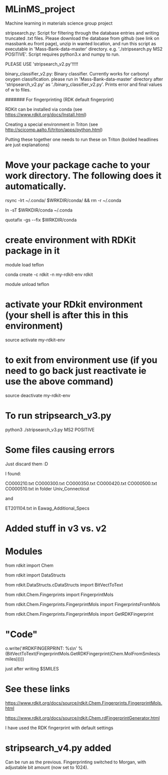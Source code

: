 # MLinMS_project
Machine learning in materials science group project

stripsearch.py:
  Script for filtering through the database entries and writing truncated .txt files. Please download the database from github (see   link on massbank.eu front page), unzip in wanted location, and run this script as executable in 'Mass-Bank-data-master' directory. e.g. './stripsearch.py MS2 POSITIVE'. Script requires python3.x and numpy to run.

PLEASE USE 'stripsearch_v2.py'!!!!!

binary_classifier_v2.py: Binary classifier. Currently works for carbonyl oxygen classification. please run in 'Mass-Bank-data-master' directory after 'stripsearch_v2.py' as './binary_classifier_v2.py'. Prints error and final values of w to files. 


####### For fingerprinting (RDK default fingerprint)

RDKit can be installed via conda (see https://www.rdkit.org/docs/Install.html)

Creating a special environment in Triton (see http://scicomp.aalto.fi/triton/apps/python.html)

Putting these together one needs to run these on Triton (bolded headlines are just explanations)

# Move your package cache to your work directory.  The following does it automatically.
rsync -lrt ~/.conda/ $WRKDIR/conda/ && rm -r ~/.conda

ln -sT $WRKDIR/conda ~/.conda

quotafix -gs --fix $WRKDIR/conda

# create environment with RDKit package in it
module load teflon

conda create -c rdkit -n my-rdkit-env rdkit

module unload teflon

# activate your RDkit environment (your shell is after this in this environment)
source activate my-rdkit-env

# to exit from environment use (if you need to go back just reactivate ie use the above command)
source deactivate my-rdkit-env

# To run stripsearch_v3.py
python3 ./stripsearch_v3.py MS2 POSITIVE

# Some files causing errors
Just discard them :D

I found:

CO000210.txt  CO000300.txt  CO000350.txt  CO000420.txt  CO000500.txt  CO000510.txt in folder Univ_Connecticut

and

ET201104.txt in Eawag_Additional_Specs


# Added stuff in v3 vs. v2

# Modules
from rdkit import Chem

from rdkit import DataStructs

from rdkit.DataStructs.cDataStructs import BitVectToText

from rdkit.Chem.Fingerprints import FingerprintMols

from rdkit.Chem.Fingerprints.FingerprintMols import FingerprintsFromMols

from rdkit.Chem.Fingerprints.FingerprintMols import GetRDKFingerprint

# "Code"
o.write('#RDKFINGERPRINT: %s\n' % (BitVectToText(FingerprintMols.GetRDKFingerprint(Chem.MolFromSmiles(smiles)))))

just after writing $SMILES

# See these links

https://www.rdkit.org/docs/source/rdkit.Chem.Fingerprints.FingerprintMols.html

https://www.rdkit.org/docs/source/rdkit.Chem.rdFingerprintGenerator.html

I have used the RDK fingerprint with default settings



# stripsearch_v4.py added

Can be run as the previous. Fingerprinting switched to Morgan, with adjustable bit amount (now set to 1024).










